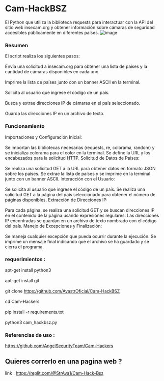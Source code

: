 # Cam-HackBSZ
El Python que utiliza la biblioteca requests para interactuar con la API del sitio web insecam.org y obtener información sobre cámaras de seguridad accesibles públicamente en diferentes países.
![image](https://github.com/AvastrOficial/Cam-HackBSZ/assets/91764815/35da9edf-4f11-44e9-ada6-0139eb55bf47)

### Resumen
El script realiza los siguientes pasos:
<br></br>
Envía una solicitud a insecam.org para obtener una lista de países y la cantidad de cámaras disponibles en cada uno.
<br></br>
Imprime la lista de países junto con un banner ASCII en la terminal.
<br></br>
Solicita al usuario que ingrese el código de un país.
<br></br>
Busca y extrae direcciones IP de cámaras en el país seleccionado.
<br></br>
Guarda las direcciones IP en un archivo de texto.

### Funcionamiento
Importaciones y Configuración Inicial:
<br></br>
Se importan las bibliotecas necesarias (requests, re, colorama, random) y se inicializa colorama para el color en la terminal.
Se define la URL y los encabezados para la solicitud HTTP.
Solicitud de Datos de Países:
<br></br>
Se realiza una solicitud GET a la URL para obtener datos en formato JSON sobre los países.
Se extrae la lista de países y se imprime en la terminal junto con un banner ASCII.
Interacción con el Usuario:
<br></br>
Se solicita al usuario que ingrese el código de un país.
Se realiza una solicitud GET a la página del país seleccionado para obtener el número de páginas disponibles.
Extracción de Direcciones IP:
<br></br>
Para cada página, se realiza una solicitud GET y se buscan direcciones IP en el contenido de la página usando expresiones regulares.
Las direcciones IP encontradas se guardan en un archivo de texto nombrado con el código del país.
Manejo de Excepciones y Finalización:
<br></br>
Se maneja cualquier excepción que pueda ocurrir durante la ejecución.
Se imprime un mensaje final indicando que el archivo se ha guardado y se cierra el programa.

### requerimientos :
apt-get install python3
<br></br>
apt-get install git
<br></br>
git clone https://github.com/AvastrOficial/Cam-HackBSZ
<br></br>
cd Cam-Hackers
<br></br>
pip install -r requirements.txt
<br></br>
python3 cam_hackbsz.py

### Referencias de uso :
https://github.com/AngelSecurityTeam/Cam-Hackers

## Quieres correrlo en una pagina web ?
link : https://replit.com/@StrAva1/Cam-Hack-Bsz

